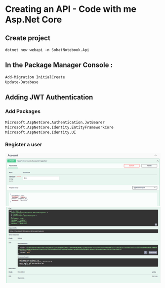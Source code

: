 # Creating an API - Code with me Asp.Net Core

## Create project
```
dotnet new webapi -n SohatNotebook.Api
```

## In the Package Manager Console :
```
Add-Migration InitialCreate
Update-Database
```

## Adding JWT Authentication

### Add Packages
```
Microsoft.AspNetCore.Authentication.JwtBearer
Microsoft.AspNetCore.Identity.EntityFrameworkCore
Microsoft.AspNetCore.Identity.UI
```

### Register a user

<img src="/pictures/register.png" title="register a user"  width="900">
<img src="/pictures/register1.png" title="register a user"  width="900">
